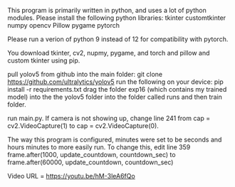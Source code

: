 This program is primarily written in python, and uses a lot of python modules.
Please install the following python libraries:
tkinter 
customtkinter 
numpy 
opencv 
Pillow
pygame 
pytorch 

Please run a verion of python 9 instead of 12 for compatibility with pytorch.

You download tkinter, cv2, nupmy, pygame, and torch and pillow and custom tkinter using pip.

pull yolov5 from github into the main folder:
git clone https://github.com/ultralytics/yolov5
run the following on your device:
pip install -r requirements.txt
drag the folder exp16 (which contains my trained model) into the the yolov5 folder into the folder called runs and then train folder.

run main.py.
If camera is not showing up, change line 241 from cap = cv2.VideoCapture(1) to cap = cv2.VideoCapture(0).

The way this program is configured, minutes were set to be seconds and hours minutes to more easily run. To change this, edit line 359 frame.after(1000, update_countdown, countdown_sec) to frame.after(60000, update_countdown, countdown_sec)

Video URL = https://youtu.be/hM-3leA6fQo